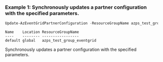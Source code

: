 ### Example 1: Synchronously updates a partner configuration with the specified parameters.
```powershell
Update-AzEventGridPartnerConfiguration -ResourceGroupName azps_test_group_eventgrid -DefaultMaximumExpirationTimeInDay 1 -Tag @{"abc"="123"}
```

```output
Name    Location ResourceGroupName
----    -------- -----------------
default global   azps_test_group_eventgrid
```

Synchronously updates a partner configuration with the specified parameters.